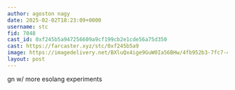 ```yaml
---
author: agoston nagy
date: 2025-02-02T18:23:09+0000
username: stc
fid: 7048
cast_id: 0xf245b5a947256609a9cf199cb2e1cde56a75d350
cast: https://farcaster.xyz/stc/0xf245b5a9
image: https://imagedelivery.net/BXluQx4ige9GuW0Ia56BHw/4fb952b3-7fc7-44ea-e25d-450b9f17be00/original
layout: post
---
```


gn w/ more esolang experiments

<img src='https://imagedelivery.net/BXluQx4ige9GuW0Ia56BHw/4fb952b3-7fc7-44ea-e25d-450b9f17be00/original' alt='' referrerpolicy='no-referrer'/>
<img src='https://imagedelivery.net/BXluQx4ige9GuW0Ia56BHw/c4da16a3-21df-43e2-6208-361ad750c000/original' alt='' referrerpolicy='no-referrer'/>
